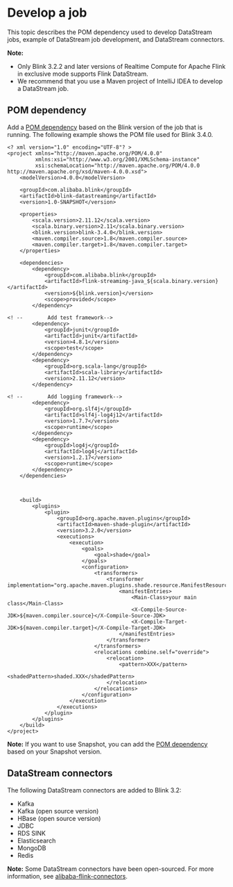 # Develop a job

This topic describes the POM dependency used to develop DataStream jobs, example of DataStream job development, and DataStream connectors.

**Note:**

-   Only Blink 3.2.2 and later versions of Realtime Compute for Apache Flink in exclusive mode supports Flink DataStream.
-   We recommend that you use a Maven project of IntelliJ IDEA to develop a DataStream job.

## POM dependency

Add a [POM dependency](https://search.maven.org/search?q=com.alibaba.blink) based on the Blink version of the job that is running. The following example shows the POM file used for Blink 3.4.0.

```
<? xml version="1.0" encoding="UTF-8"? >
<project xmlns="http://maven.apache.org/POM/4.0.0"
         xmlns:xsi="http://www.w3.org/2001/XMLSchema-instance"
         xsi:schemaLocation="http://maven.apache.org/POM/4.0.0 http://maven.apache.org/xsd/maven-4.0.0.xsd">
    <modelVersion>4.0.0</modelVersion>

    <groupId>com.alibaba.blink</groupId>
    <artifactId>blink-datastreaming</artifactId>
    <version>1.0-SNAPSHOT</version>

    <properties>
        <scala.version>2.11.12</scala.version>
        <scala.binary.version>2.11</scala.binary.version>
        <blink.version>blink-3.4.0</blink.version>
        <maven.compiler.source>1.8</maven.compiler.source>
        <maven.compiler.target>1.8</maven.compiler.target>
    </properties>

    <dependencies>
        <dependency>
            <groupId>com.alibaba.blink</groupId>
            <artifactId>flink-streaming-java_${scala.binary.version}</artifactId>
            <version>${blink.version}</version>
            <scope>provided</scope>
        </dependency>

<! --        Add test framework-->
        <dependency>
            <groupId>junit</groupId>
            <artifactId>junit</artifactId>
            <version>4.8.1</version>
            <scope>test</scope>
        </dependency>
        <dependency>
            <groupId>org.scala-lang</groupId>
            <artifactId>scala-library</artifactId>
            <version>2.11.12</version>
        </dependency>

<! --        Add logging framework-->
        <dependency>
            <groupId>org.slf4j</groupId>
            <artifactId>slf4j-log4j12</artifactId>
            <version>1.7.7</version>
            <scope>runtime</scope>
        </dependency>
        <dependency>
            <groupId>log4j</groupId>
            <artifactId>log4j</artifactId>
            <version>1.2.17</version>
            <scope>runtime</scope>
        </dependency>
    </dependencies>



    <build>
        <plugins>
            <plugin>
                <groupId>org.apache.maven.plugins</groupId>
                <artifactId>maven-shade-plugin</artifactId>
                <version>3.2.0</version>
                <executions>
                    <execution>
                        <goals>
                            <goal>shade</goal>
                        </goals>
                        <configuration>
                            <transformers>
                                <transformer implementation="org.apache.maven.plugins.shade.resource.ManifestResourceTransformer">
                                    <manifestEntries>
                                        <Main-Class>your main class</Main-Class>
                                        <X-Compile-Source-JDK>${maven.compiler.source}</X-Compile-Source-JDK>
                                        <X-Compile-Target-JDK>${maven.compiler.target}</X-Compile-Target-JDK>
                                    </manifestEntries>
                                </transformer>
                            </transformers>
                            <relocations combine.self="override">
                                <relocation>
                                    <pattern>XXX</pattern>
                                    <shadedPattern>shaded.XXX</shadedPattern>
                                </relocation>
                            </relocations>
                        </configuration>
                    </execution>
                </executions>
            </plugin>
        </plugins>
    </build>
</project>
```

**Note:** If you want to use Snapshot, you can add the [POM dependency](https://oss.sonatype.org/content/repositories/snapshots/com/alibaba/blink/flink-core/) based on your Snapshot version.

## DataStream connectors

The following DataStream connectors are added to Blink 3.2:

-   Kafka
-   Kafka \(open source version\)
-   HBase \(open source version\)
-   JDBC
-   RDS SINK
-   Elasticsearch
-   MongoDB
-   Redis

**Note:** Some DataStream connectors have been open-sourced. For more information, see [alibaba-flink-connectors](https://github.com/alibaba/alibaba-flink-connectors).

